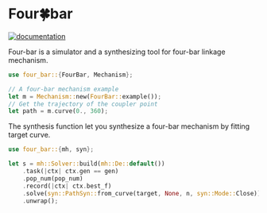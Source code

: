 # Four🍀bar

[![documentation](https://docs.rs/four-bar/badge.svg)](https://docs.rs/four-bar)

Four-bar is a simulator and a synthesizing tool for four-bar linkage mechanism.

```rust
use four_bar::{FourBar, Mechanism};

// A four-bar mechanism example
let m = Mechanism::new(FourBar::example());
// Get the trajectory of the coupler point
let path = m.curve(0., 360);
```

The synthesis function let you synthesize a four-bar mechanism by fitting target curve.

```rust
use four_bar::{mh, syn};

let s = mh::Solver::build(mh::De::default())
    .task(|ctx| ctx.gen == gen)
    .pop_num(pop_num)
    .record(|ctx| ctx.best_f)
    .solve(syn::PathSyn::from_curve(target, None, n, syn::Mode::Close))
    .unwrap();
```
